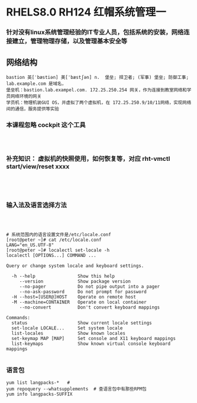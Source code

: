 # RHELS8.0 RH124 红帽系统管理一


### 针对没有linux系统管理经验的IT专业人员，包括系统的安装，网络连接建立，管理物理存储，以及管理基本安全等

## 网络结构
```
bastion	英[ˈbæstiən] 美[ˈbæstʃən] n.	堡垒; 捍卫者; (军事) 堡垒; 防御工事;
lab.example.com 是域名，
堡垒机：bastion.lab.exampel.com. 172.25.250.254 网关，作为连接到教室网络和学员网络环境的网关
学员机：物理机装GUI OS，并虚拟了两个虚拟机，在 172.25.250.9/10/11网络，实现网络间的通信，服务提供等实验
```

### 本课程忽略 cockpit 这个工具
```



```

### 补充知识： 虚拟机的快照使用，如何恢复等，对应 rht-vmctl start/view/reset xxxx
```




```

### 输入法及语言选择方法
```



# 系统范围内的语言设置文件是/etc/locale.conf
[root@peter ~]# cat /etc/locale.conf
LANG="en_US.UTF-8"
[root@peter ~]# localectl set-locale -h
localectl [OPTIONS...] COMMAND ...

Query or change system locale and keyboard settings.

  -h --help                Show this help
     --version             Show package version
     --no-pager            Do not pipe output into a pager
     --no-ask-password     Do not prompt for password
  -H --host=[USER@]HOST    Operate on remote host
  -M --machine=CONTAINER   Operate on local container
     --no-convert          Don't convert keyboard mappings

Commands:
  status                   Show current locale settings
  set-locale LOCALE...     Set system locale
  list-locales             Show known locales
  set-keymap MAP [MAP]     Set console and X11 keyboard mappings
  list-keymaps             Show known virtual console keyboard mappings


```

### 语言包
```
yum list langpacks-*   #
yum repoquery --whatsupplements  # 查语言包中有那些RPM包
yum info langpacks-SUFFIX



```

###
```



```

###
```



```

###
```



```

###
```



```


###
```



```

###
```



```





